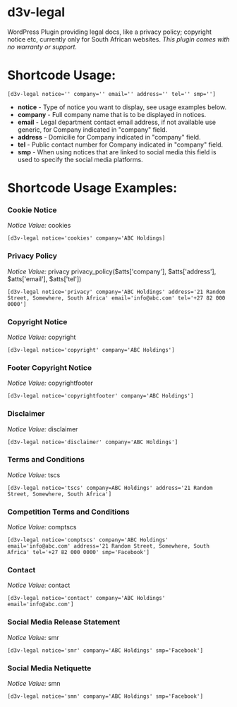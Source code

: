 # d3v-legal
WordPress Plugin providing legal docs, like a privacy policy; copyright notice etc, currently only for South African websites. _This plugin comes with no warranty or support._

# Shortcode Usage:
``` [d3v-legal notice='' company='' email='' address='' tel='' smp=''] ```
* __notice__    - Type of notice you want to display, see usage examples below.
* __company__   - Full company name that is to be displayed in notices.
* __email__     - Legal department contact email address, if not available use generic, for Company indicated in "company" field.
* __address__   - Domicilie for Company indicated in "company" field.
* __tel__       - Public contact number for Company indicated in "company" field.
* __smp__       - When using notices that are linked to social media this field is used to specify the social media platforms.


# Shortcode Usage Examples:

### Cookie Notice
_Notice Value:_ cookies

``` [d3v-legal notice='cookies' company='ABC Holdings] ```


### Privacy Policy
_Notice Value:_ privacy
privacy_policy($atts['company'], $atts['address'], $atts['email'], $atts['tel'])

``` [d3v-legal notice='privacy' company='ABC Holdings' address='21 Random Street, Somewhere, South Africa' email='info@abc.com' tel='+27 82 000 0000'] ```


### Copyright Notice
_Notice Value:_ copyright

``` [d3v-legal notice='copyright' company='ABC Holdings'] ```


### Footer Copyright Notice
_Notice Value:_ copyrightfooter

``` [d3v-legal notice='copyrightfooter' company='ABC Holdings'] ```


### Disclaimer
_Notice Value:_ disclaimer

``` [d3v-legal notice='disclaimer' company='ABC Holdings'] ```


### Terms and Conditions
_Notice Value:_ tscs

``` [d3v-legal notice='tscs' company=ABC Holdings' address='21 Random Street, Somewhere, South Africa'] ```


### Competition Terms and Conditions
_Notice Value:_ comptscs

``` [d3v-legal notice='comptscs' company='ABC Holdings' email='info@abc.com' address='21 Random Street, Somewhere, South Africa' tel='+27 82 000 0000' smp='Facebook'] ```


### Contact
_Notice Value:_ contact

``` [d3v-legal notice='contact' company='ABC Holdings' email='info@abc.com'] ```


### Social Media Release Statement
_Notice Value:_ smr

``` [d3v-legal notice='smr' company='ABC Holdings' smp='Facebook'] ```


### Social Media Netiquette
_Notice Value:_ smn

``` [d3v-legal notice='smn' company='ABC Holdings' smp='Facebook'] ```
